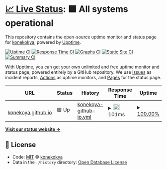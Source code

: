 # [📈 Live Status](https://demo.upptime.js.org): <!--live status--> **🟩 All systems operational**

This repository contains the open-source uptime monitor and status page for [konekokya](https://demo.upptime.js.org), powered by [Upptime](https://github.com/upptime/upptime).

[![Uptime CI](https://github.com/koj-co/upptime/workflows/Uptime%20CI/badge.svg)](https://github.com/koj-co/upptime/actions?query=workflow%3A%22Uptime+CI%22)
[![Response Time CI](https://github.com/koj-co/upptime/workflows/Response%20Time%20CI/badge.svg)](https://github.com/koj-co/upptime/actions?query=workflow%3A%22Response+Time+CI%22)
[![Graphs CI](https://github.com/koj-co/upptime/workflows/Graphs%20CI/badge.svg)](https://github.com/koj-co/upptime/actions?query=workflow%3A%22Graphs+CI%22)
[![Static Site CI](https://github.com/koj-co/upptime/workflows/Static%20Site%20CI/badge.svg)](https://github.com/koj-co/upptime/actions?query=workflow%3A%22Static+Site+CI%22)
[![Summary CI](https://github.com/koj-co/upptime/workflows/Summary%20CI/badge.svg)](https://github.com/koj-co/upptime/actions?query=workflow%3A%22Summary+CI%22)

With [Upptime](https://upptime.js.org), you can get your own unlimited and free uptime monitor and status page, powered entirely by a GitHub repository. We use [Issues](https://github.com/konekokya/konekoya-github-io-watcher/issues) as incident reports, [Actions](https://github.com/konekokya/konekoya-github-io-watcher/actions) as uptime monitors, and [Pages](https://demo.upptime.js.org) for the status page.

<!--start: status pages-->
<!-- This summary is generated by Upptime (https://github.com/upptime/upptime) -->
<!-- Do not edit this manually, your changes will be overwritten -->
<!-- prettier-ignore -->
| URL | Status | History | Response Time | Uptime |
| --- | ------ | ------- | ------------- | ------ |
| <img alt="" src="https://favicons.githubusercontent.com/konekoya.github.io" height="13"> [konekoya.github.io](https://konekoya.github.io/) | 🟩 Up | [konekoya-github-io.yml](https://github.com/konekoya/konekoya-github-io-watcher/commits/master/history/konekoya-github-io.yml) | <details><summary><img alt="Response time graph" src="./graphs/konekoya-github-io/response-time-week.png" height="20"> 101ms</summary><br><a href="https://demo.upptime.js.org/history/konekoya-github-io"><img alt="Response time 116" src="https://img.shields.io/endpoint?url=https%3A%2F%2Fraw.githubusercontent.com%2Fkonekoya%2Fkonekoya-github-io-watcher%2Fmaster%2Fapi%2Fkonekoya-github-io%2Fresponse-time.json"></a><br><a href="https://demo.upptime.js.org/history/konekoya-github-io"><img alt="24-hour response time 105" src="https://img.shields.io/endpoint?url=https%3A%2F%2Fraw.githubusercontent.com%2Fkonekoya%2Fkonekoya-github-io-watcher%2Fmaster%2Fapi%2Fkonekoya-github-io%2Fresponse-time-day.json"></a><br><a href="https://demo.upptime.js.org/history/konekoya-github-io"><img alt="7-day response time 101" src="https://img.shields.io/endpoint?url=https%3A%2F%2Fraw.githubusercontent.com%2Fkonekoya%2Fkonekoya-github-io-watcher%2Fmaster%2Fapi%2Fkonekoya-github-io%2Fresponse-time-week.json"></a><br><a href="https://demo.upptime.js.org/history/konekoya-github-io"><img alt="30-day response time 127" src="https://img.shields.io/endpoint?url=https%3A%2F%2Fraw.githubusercontent.com%2Fkonekoya%2Fkonekoya-github-io-watcher%2Fmaster%2Fapi%2Fkonekoya-github-io%2Fresponse-time-month.json"></a><br><a href="https://demo.upptime.js.org/history/konekoya-github-io"><img alt="1-year response time 116" src="https://img.shields.io/endpoint?url=https%3A%2F%2Fraw.githubusercontent.com%2Fkonekoya%2Fkonekoya-github-io-watcher%2Fmaster%2Fapi%2Fkonekoya-github-io%2Fresponse-time-year.json"></a></details> | <details><summary><a href="https://demo.upptime.js.org/history/konekoya-github-io">100.00%</a></summary><a href="https://demo.upptime.js.org/history/konekoya-github-io"><img alt="All-time uptime 100.00%" src="https://img.shields.io/endpoint?url=https%3A%2F%2Fraw.githubusercontent.com%2Fkonekoya%2Fkonekoya-github-io-watcher%2Fmaster%2Fapi%2Fkonekoya-github-io%2Fuptime.json"></a><br><a href="https://demo.upptime.js.org/history/konekoya-github-io"><img alt="24-hour uptime 100.00%" src="https://img.shields.io/endpoint?url=https%3A%2F%2Fraw.githubusercontent.com%2Fkonekoya%2Fkonekoya-github-io-watcher%2Fmaster%2Fapi%2Fkonekoya-github-io%2Fuptime-day.json"></a><br><a href="https://demo.upptime.js.org/history/konekoya-github-io"><img alt="7-day uptime 100.00%" src="https://img.shields.io/endpoint?url=https%3A%2F%2Fraw.githubusercontent.com%2Fkonekoya%2Fkonekoya-github-io-watcher%2Fmaster%2Fapi%2Fkonekoya-github-io%2Fuptime-week.json"></a><br><a href="https://demo.upptime.js.org/history/konekoya-github-io"><img alt="30-day uptime 100.00%" src="https://img.shields.io/endpoint?url=https%3A%2F%2Fraw.githubusercontent.com%2Fkonekoya%2Fkonekoya-github-io-watcher%2Fmaster%2Fapi%2Fkonekoya-github-io%2Fuptime-month.json"></a><br><a href="https://demo.upptime.js.org/history/konekoya-github-io"><img alt="1-year uptime 100.00%" src="https://img.shields.io/endpoint?url=https%3A%2F%2Fraw.githubusercontent.com%2Fkonekoya%2Fkonekoya-github-io-watcher%2Fmaster%2Fapi%2Fkonekoya-github-io%2Fuptime-year.json"></a></details>

<!--end: status pages-->

[**Visit our status website →**](https://demo.upptime.js.org)

## 📄 License

- Code: [MIT](./LICENSE) © [konekokya](https://demo.upptime.js.org)
- Data in the `./history` directory: [Open Database License](https://opendatacommons.org/licenses/odbl/1-0/)
